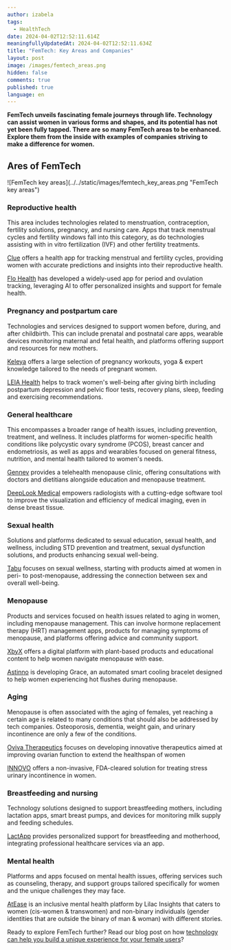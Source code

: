 ```yaml
---
author: izabela
tags:
  - HealthTech
date: 2024-04-02T12:52:11.614Z
meaningfullyUpdatedAt: 2024-04-02T12:52:11.634Z
title: "FemTech: Key Areas and Companies"
layout: post
image: /images/femtech_areas.png
hidden: false
comments: true
published: true
language: en
---
```

**FemTech unveils fascinating female journeys through life. Technology can assist women in various forms and shapes, and its potential has not yet been fully tapped. There are so many FemTech areas to be enhanced. Explore them from the inside with examples of companies striving to make a difference for women.**

## Ares of FemTech

<div className="image">![FemTech key areas](../../static/images/femtech_key_areas.png "FemTech key areas")</div>

### Reproductive health

This area includes technologies related to menstruation, contraception, fertility solutions, pregnancy, and nursing care. Apps that track menstrual cycles and fertility windows fall into this category, as do technologies assisting with in vitro fertilization (IVF) and other fertility treatments.

[Clue](https://helloclue.com/about-clue) offers a health app for tracking menstrual and fertility cycles, providing women with accurate predictions and insights into their reproductive health​​.

[Flo Health](https://flo.health/) has developed a widely-used app for period and ovulation tracking, leveraging AI to offer personalized insights and support for female health​​.

<InstagramEmbed url='https://www.instagram.com/p/C1-I6sMofMo/' />

### Pregnancy and postpartum care

Technologies and services designed to support women before, during, and after childbirth. This can include prenatal and postnatal care apps, wearable devices monitoring maternal and fetal health, and platforms offering support and resources for new mothers.

[Keleya](https://keleya.de/en/pregnancy-app/) offers a large selection of pregnancy workouts, yoga & expert knowledge tailored to the needs of pregnant women.

[LEIA Health](https://www.leia.health/en) helps to track women's well-being after giving birth including postpartum depression and pelvic floor tests, recovery plans, sleep, feeding and exercising recommendations.

<InstagramEmbed url='https://www.instagram.com/p/C4ivih8MCQm/?img_index=1' />

### General healthcare

This encompasses a broader range of health issues, including prevention, treatment, and wellness. It includes platforms for women-specific health conditions like polycystic ovary syndrome (PCOS), breast cancer and endometriosis, as well as apps and wearables focused on general fitness, nutrition, and mental health tailored to women's needs.

[Gennev](https://www.gennev.com/) provides a telehealth menopause clinic, offering consultations with doctors and dietitians alongside education and menopause treatment​​.

<InstagramEmbed url='https://www.instagram.com/p/C3O0XUHtVMV/' />

[DeepLook Medical](https://www.deeplookmedical.com/) empowers radiologists with a cutting-edge software tool to improve the visualization and efficiency of medical imaging, even in dense breast tissue.

### Sexual health

Solutions and platforms dedicated to sexual education, sexual health, and wellness, including STD prevention and treatment, sexual dysfunction solutions, and products enhancing sexual well-being.

[Tabu](https://www.heytabu.com/) focuses on sexual wellness, starting with products aimed at women in peri- to post-menopause, addressing the connection between sex and overall well-being​​.

### Menopause

Products and services focused on health issues related to aging in women, including menopause management. This can involve hormone replacement therapy (HRT) management apps, products for managing symptoms of menopause, and platforms offering advice and community support.

[XbyX](https://www.xbyx.com/) offers a digital platform with plant-based products and educational content to help women navigate menopause with ease​​.

[Astinno](https://www.gracecooling.com/) is developing Grace, an automated smart cooling bracelet designed to help women experiencing hot flushes during menopause​​.

<YouTubeEmbed url='https://youtu.be/WIlMU6jLezo' />

### Aging

Menopause is often associated with the aging of females, yet reaching a certain age is related to many conditions that should also be addressed by tech companies. Osteoporosis, dementia, weight gain, and urinary incontinence are only a few of the conditions.

[Oviva Therapeutics](https://www.ovivatx.com/) focuses on developing innovative therapeutics aimed at improving ovarian function to extend the healthspan of women

[INNOVO](https://www.myinnovo.com/) offers a non-invasive, FDA-cleared solution for treating stress urinary incontinence in women.

<InstagramEmbed url='https://www.instagram.com/p/C4_Qsr0ORoE/' />

### Breastfeeding and nursing 

Technology solutions designed to support breastfeeding mothers, including lactation apps, smart breast pumps, and devices for monitoring milk supply and feeding schedules.

[LactApp](https://lactapp.com/) provides personalized support for breastfeeding and motherhood, integrating professional healthcare services via an app​​.

### Mental health

Platforms and apps focused on mental health issues, offering services such as counseling, therapy, and support groups tailored specifically for women and the unique challenges they may face.

[AtEase](https://mentalhealthatease.com/) is an inclusive mental health platform by Lilac Insights that caters to women (cis-women & transwomen) and non-binary individuals (gender identities that are outside the binary of man & woman) with different stories.

<InstagramEmbed url='https://www.instagram.com/p/C4QHL_XrUGA/?utm_source=ig_web_copy_link&igsh=MzRlODBiNWFlZA==' />

Ready to explore FemTech further? Read our blog post on how [technology can help you build a unique experience for your female users](/blog/keys-to-succeed-in-femtech/)?